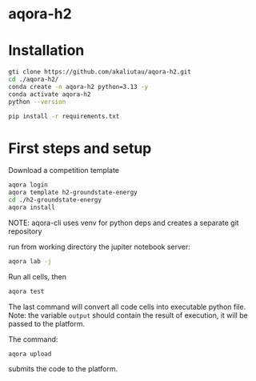# aqora-h2

# Installation

```bash
gti clone https://github.com/akaliutau/aqora-h2.git
cd ./aqora-h2/
conda create -n aqora-h2 python=3.13 -y
conda activate aqora-h2
python --version
```

```bash
pip install -r requirements.txt
```

# First steps and setup

Download a competition template

```bash
aqora login
aqora template h2-groundstate-energy
cd ./h2-groundstate-energy
aqora install
```
	
NOTE: aqora-cli uses venv for python deps and creates a separate git repository

run from working directory the jupiter notebook server:

```bash
aqora lab -j
```

Run all cells, then
```bash
aqora test
```
The last command will convert all code cells into executable python file. Note: the variable `output` should contain the result of execution, it will be passed to the platform.

The command:
```bash
aqora upload
```
submits the code to the platform.


